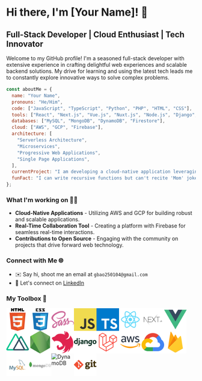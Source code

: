 
# Hi there, I'm [Your Name]! 👋

## Full-Stack Developer | Cloud Enthusiast | Tech Innovator

Welcome to my GitHub profile! I'm a seasoned full-stack developer with extensive experience in crafting delightful web experiences and scalable backend solutions. 
My drive for learning and using the latest tech leads me to constantly explore innovative ways to solve complex problems.

```javascript
const aboutMe = {
  name: "Your Name",
  pronouns: "He/Him",
  code: ["JavaScript", "TypeScript", "Python", "PHP", "HTML", "CSS"],
  tools: ["React", "Next.js", "Vue.js", "Nuxt.js", "Node.js", "Django", "Laravel", "Git"],
  databases: ["MySQL", "MongoDB", "DynamoDB", "Firestore"],
  cloud: ["AWS", "GCP", "Firebase"],
  architecture: [
    "Serverless Architecture",
    "Microservices",
    "Progressive Web Applications",
    "Single Page Applications",
  ],
  currentProject: "I am developing a cloud-native application leveraging the power of serverless technologies.",
  funFact: "I can write recursive functions but can't recite 'Mom' jokes recursively."
};
```

### What I'm working on 👨‍💻

- **Cloud-Native Applications** - Utilizing AWS and GCP for building robust and scalable applications.
- **Real-Time Collaboration Tool** - Creating a platform with Firebase for seamless real-time interactions.
- **Contributions to Open Source** - Engaging with the community on projects that drive forward web technology.


### Connect with Me 🌐

- ✉️ Say hi, shoot me an email at `gbao250104@gmail.com`
- 👔 Let's connect on [LinkedIn](https://www.linkedin.com/in/gbao-dev/)

### My Toolbox 🧰

<img align="left" alt="HTML5" width="60px" src="https://raw.githubusercontent.com/github/explore/main/topics/html/html.png" />
<img align="left" alt="CSS3" width="60px" src="https://raw.githubusercontent.com/github/explore/main/topics/css/css.png" />
<img align="left" alt="Sass" width="60px" src="https://raw.githubusercontent.com/github/explore/main/topics/sass/sass.png" />
<img align="left" alt="JavaScript" width="60px" src="https://raw.githubusercontent.com/github/explore/main/topics/javascript/javascript.png" />
<img align="left" alt="TypeScript" width="60px" src="https://raw.githubusercontent.com/github/explore/main/topics/typescript/typescript.png" />
<img align="left" alt="React" width="60px" src="https://raw.githubusercontent.com/github/explore/main/topics/react/react.png" />
<img align="left" alt="Next.js" width="60px" src="https://raw.githubusercontent.com/github/explore/main/topics/nextjs/nextjs.png" />
<img align="left" alt="Vue.js" width="60px" src="https://raw.githubusercontent.com/github/explore/main/topics/vue/vue.png" />
<img align="left" alt="Nuxt.js" width="60px" src="https://raw.githubusercontent.com/github/explore/main/topics/nuxt/nuxt.png" />
<img align="left" alt="Node.js" width="60px" src="https://raw.githubusercontent.com/github/explore/main/topics/nodejs/nodejs.png" />
<img align="left" alt="Nest.js" width="60px" src="https://raw.githubusercontent.com/github/explore/main/topics/nestjs/nestjs.png" />
<img align="left" alt="Django" width="60px" src="https://raw.githubusercontent.com/github/explore/main/topics/django/django.png" />
<img align="left" alt="Laravel" width="60px" src="https://raw.githubusercontent.com/github/explore/main/topics/laravel/laravel.png" />
<img align="left" alt="AWS" width="60px" src="https://raw.githubusercontent.com/github/explore/main/topics/aws/aws.png" />
<img align="left" alt="GCP" width="60px" src="https://raw.githubusercontent.com/github/explore/main/topics/google-cloud/google-cloud.png" />
<img align="left" alt="Firebase" width="60px" src="https://raw.githubusercontent.com/github/explore/main/topics/firebase/firebase.png" />
<img align="left" alt="MySQL" width="60px" src="https://raw.githubusercontent.com/github/explore/main/topics/mysql/mysql.png" />
<img align="left" alt="MongoDB" width="60px" src="https://raw.githubusercontent.com/github/explore/main/topics/mongodb/mongodb.png" />
<img align="left" alt="DynamoDB" width="60px" src="https://cdn.iconscout.com/icon/free/png-256/amazon-dynamodb-1869449-1583149.png" />
<img align="left" alt="Git" width="60px" src="https://raw.githubusercontent.com/github/explore/main/topics/git/git.png" />
<br />
<br />
